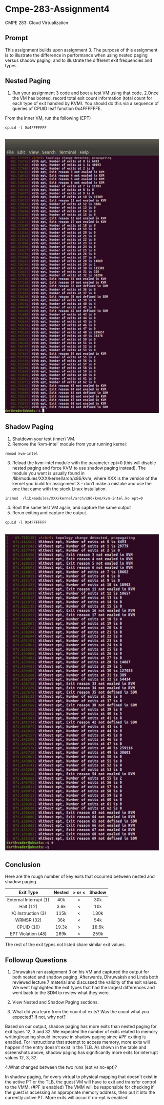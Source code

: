 # Cmpe-283-Assignment4
CMPE 283: Cloud Virtualization

## Prompt
This assignment builds upon assignment 3. The purpose of this assignment is to illustrate the difference in performance when using nested paging versus shadow paging, and to illustrate the different exit frequencies and types. 

## Nested Paging
1. Run your assignment 3 code and boot a test VM using that code. 
2.Once the VM has booted, record total exit count information (total count for each type of exit handled by KVM). You should do this via a sequence of queries of CPUID leaf function 0x4FFFFFFE.

From the inner VM, run the following (EPT)

```
cpuid -l 0x4FFFFFFF

```
<br/>
<img src="nested_output.PNG" width="800" />


## Shadow Paging
1. Shutdown your test (inner) VM.
2. Remove the ‘kvm-intel’ module from your running kernel: 
```
rmmod kvm-intel
```

3. Reload the kvm-intel module with the parameter ept=0 (this will disable nested paging and force KVM to use shadow paging instead). The module you want is usually found in /lib/modules/XXX/kernel/arch/x86/kvm, where XXX is the version of the kernel you build for assignment 3 – don’t make a mistake and use the one that came with the stock Linux installation.
```
insmod  /lib/modules/XXX/kernel/arch/x86/kvm/kvm-intel.ko ept=0
```

4. Boot the same test VM again, and capture the same output 
5. Rerun exiting and capture the output. 
```
cpuid -l 0x4FFFFFFF
```
<br/>
<img src="shadow_output.PNG" width="800" />

## Conclusion
Here are the rough number of key exits that occurred between nested and shadow paging. 

|Exit Type| Nested      |  > or < | Shadow     |
| :---:  | :---:       |    :----:   |    :---:      |
|External Interrupt (1)| 40k | > | 30k  |
| Halt (12) | 3.6k | < | 10k |
| I/O Instruction (3) | 115k | < | 130k | 
| WRMSR (32) | 36k | < | 54k |
| CPUID (10) | 19.3k | > | 18.9k |
| EPT Violation (48) | 269k | > | 259k | 

The rest of the exit types not listed share similar exit values.

## Followup Questions
1. Dhruwaksh ran assignment 3 on his VM and captured the output for both nested and shadow paging. Afterwards, Dhruwaksh and Linda both reviewed lecture 7 material and discussed the validity of the exit values. We went highlighted the exit types that had the largest differences and went back to the SDM to review what they were. 

2. View Nested and Shadow Paging sections. 

3. What did you learn from the count of exits? Was the count what you expected? If not, why not? 

Based on our output, shadow paging has more exits than nested paging for exit types 12, 3 and 32. We expected the number of exits related to memory writing/reading should increase in shadow paging since #PF exiting is enabled. For instructions that attempt to access memory, more exits will happen if the entry doesn't exist in the TLB. As shown in the table and screenshots above, shadow paging has significantly more exits for interrupt values 12, 3, 32.  

4.What changed between the two runs (ept vs no-ept)?

In shadow paging, for every virtual to physical mapping that doesn't exist in the active PT or the TLB, the guest VM will have to exit and transfer control to the VMM. (#PF is enabled) The VMM will be responsible for checking if the guest is accessing an appropriate memory address, then put it into the currently active PT. More exits will occur if no-ept is enabled. 


